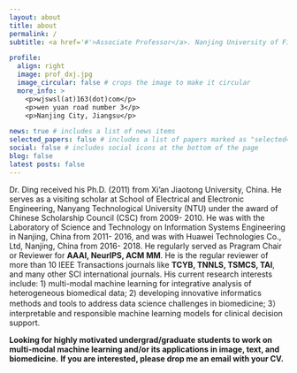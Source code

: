 ```yaml
---
layout: about
title: about
permalink: /
subtitle: <a href='#'>Associate Professor</a>. Nanjing University of Finance and Economics.

profile:
  align: right
  image: prof_dxj.jpg
  image_circular: false # crops the image to make it circular
  more_info: >
    <p>wjswsl(at)163(dot)com</p>
    <p>wen yuan road number 3</p>
    <p>Nanjing City, Jiangsu</p>

news: true # includes a list of news items
selected_papers: false # includes a list of papers marked as "selected={true}"
social: false # includes social icons at the bottom of the page
blog: false
latest posts: false
---
```


Dr. Ding received his Ph.D. (2011) from Xi’an Jiaotong University, China. He serves as a visiting scholar at School of Electrical and Electronic Engineering, Nanyang Technological University (NTU) under the award of Chinese Scholarship Council (CSC) from 2009- 2010. He was with the Laboratory of Science and Technology on Information Systems Engineering in Nanjing, China from 2011- 2016, and was with Huawei Technologies Co., Ltd, Nanjing, China from 2016- 2018.
He regularly served as Pragram Chair or Reviewer for **AAAI, NeurIPS, ACM MM**.
He is the regular reviewer of more than 10 IEEE Transactions journals like **TCYB, TNNLS, TSMCS, TAI**, and many other SCI international journals.
His current research interests include: 1) multi-modal machine learning for integrative analysis of heterogeneous biomedical data; 2) developing innovative informatics methods and tools to address data science challenges in biomedicine; 3）interpretable and responsible machine learning models for clinical decision support.

**Looking for highly motivated undergrad/graduate students to work on multi-modal machine learning and/or its applications in image, text, and biomedicine.**
**If you are interested, please drop me an email with your CV.**

